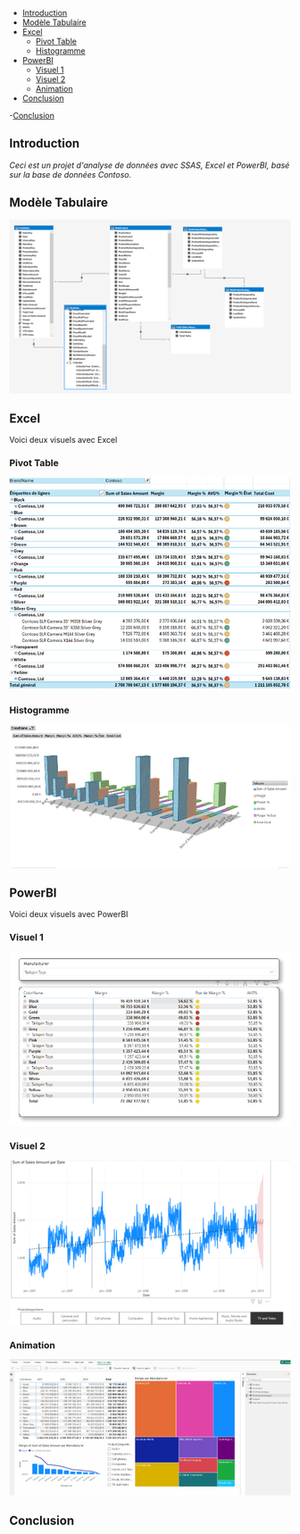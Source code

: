 



- [Introduction](#introduction)
- [Modèle Tabulaire](#modèle-tabulaire)
- [Excel](#excel)
  - [Pivot Table](#pivot-table)
  - [Histogramme](#histogramme)
- [PowerBI](#powerbi)
  - [Visuel 1](#visuel-1)
  - [Visuel 2](#visuel-2)
  - [Animation](#animation)
- [Conclusion](#conclusion)

-[Conclusion](#conclusion)

## Introduction

*Ceci est un projet d'analyse de données avec SSAS, Excel et PowerBI, basé sur la base de données Contoso.*

## Modèle Tabulaire

![Modele](img/modele.png)

## Excel
Voici deux visuels avec Excel
### Pivot Table
![Modele](img/TabC.png)
### Histogramme
![Modele](img/Excel1.png)
## PowerBI
Voici deux visuels avec PowerBI
### Visuel 1
![Modele](img/KPI.png)
### Visuel 2
![Modele](img/Previsions.png)

### Animation
![Modele](img/Animationpbi.gif)
## Conclusion
